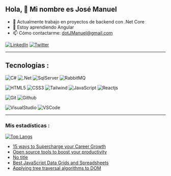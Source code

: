 ## Hola, 👋 Mi nombre es José Manuel

- 🔭 Actualmente trabajo en proyectos de backend con .Net Core
- 🌱 Estoy aprendiendo Angular
- 📫 Cómo contactarme: dotJManuel@gmail.com  

[![LinkedIn](https://img.shields.io/badge/LinkedIn-0077B5?style=for-the-badge&logo=linkedin&logoColor=white&labelColor=101010)](https://www.linkedin.com/in/dotjmanuel) 
[![Twitter](https://img.shields.io/badge/Twitter-1DA1F2?style=for-the-badge&logo=twitter&logoColor=white&labelColor=101010)](https://twitter.com/dotJManuel) 

---

## Tecnologías :

![C#](https://img.shields.io/badge/C%23-239120?style=for-the-badge&logo=c-sharp&logoColor=white)
![.Net](https://img.shields.io/badge/.NET-5C2D91?style=for-the-badge&logo=.net&logoColor=white)
![SqlServer](https://img.shields.io/badge/Microsoft%20SQL%20Server-CC2927?style=for-the-badge&logo=microsoft%20sql%20server&logoColor=white)
![RabbitMQ](https://img.shields.io/badge/rabbitmq-%23FF6600.svg?&style=for-the-badge&logo=rabbitmq&logoColor=white)

![HTML5](https://img.shields.io/badge/HTML5-E34F26?style=for-the-badge&logo=html5&logoColor=white)
![CSS3](https://img.shields.io/badge/CSS3-1572B6?style=for-the-badge&logo=css3&logoColor=white)
![Tailwind](https://img.shields.io/badge/Tailwind_CSS-38B2AC?style=for-the-badge&logo=tailwind-css&logoColor=white)
![JavaScript](https://img.shields.io/badge/JavaScript-F7DF1E?style=for-the-badge&logo=javascript&logoColor=black)
![Reactjs](https://img.shields.io/badge/React-20232A?style=for-the-badge&logo=react&logoColor=61DAFB)

![Git](https://img.shields.io/badge/-Git-F05032?style=for-the-badge&logo=git&logoColor=white)
![Github](https://img.shields.io/badge/GitHub-100000?style=for-the-badge&logo=github&logoColor=white)

![VisualStudio](https://img.shields.io/badge/Visual_Studio-5C2D91?style=for-the-badge&logo=visual%20studio&logoColor=white)
![VSCode](https://img.shields.io/badge/-Visual%20Studio%20Code-0078d7?style=for-the-badge&logo=visualstudiocode&logoColor=white)

---

### Mis estadísticas :
[![Top Langs](https://github-readme-stats-sigma-five.vercel.app/api/top-langs/?username=dotJManuel&layout=compact&theme=prussian)](https://github.com/sudheerj/github-readme-stats)


<!-- daily.dev BOOKMARKS:START -->
- [15 ways to Supercharge your Career Growth](https://app.daily.dev/posts/d4bHNKXv5?utm_source=rss&utm_medium=bookmarks&utm_campaign=kgtp1YC5in2i4ZQAZj8W2)
- [Open source tools to boost your productivity](https://app.daily.dev/posts/HUUQlEsoT?utm_source=rss&utm_medium=bookmarks&utm_campaign=kgtp1YC5in2i4ZQAZj8W2)
- [No title](https://app.daily.dev/posts/cmCOkcdS7?utm_source=rss&utm_medium=bookmarks&utm_campaign=kgtp1YC5in2i4ZQAZj8W2)
- [Best JavaScript Data Grids and Spreadsheets](https://app.daily.dev/posts/85JRGru0C?utm_source=rss&utm_medium=bookmarks&utm_campaign=kgtp1YC5in2i4ZQAZj8W2)
- [Applying tree traversal algorithms to DOM](https://app.daily.dev/posts/agucTuf3Z?utm_source=rss&utm_medium=bookmarks&utm_campaign=kgtp1YC5in2i4ZQAZj8W2)
<!-- daily.dev BOOKMARKS:END -->
